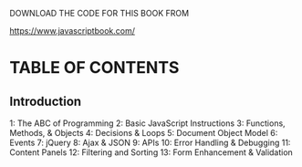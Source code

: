DOWNLOAD THE CODE FOR THIS BOOK FROM

https://www.javascriptbook.com/

# TABLE OF CONTENTS

## Introduction

1: The ABC of Programming
2: Basic JavaScript Instructions
3: Functions, Methods, & Objects
4: Decisions & Loops
5: Document Object Model
6: Events
7: jQuery
8: Ajax & JSON
9: APIs
10: Error Handling & Debugging
11: Content Panels
12: Filtering and Sorting
13: Form Enhancement & Validation
